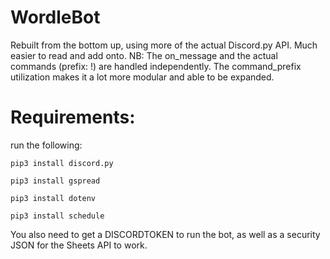 # WordleBot
Rebuilt from the bottom up, using more of the actual Discord.py API. Much easier to read and add onto. 
NB:
The on_message and the actual commands (prefix: !) are handled independently. The command_prefix utilization makes it a lot more modular and able to be expanded.

# Requirements:
run the following:

```pip3 install discord.py```

```pip3 install gspread``` 

```pip3 install dotenv``` 

```pip3 install schedule``` 

You also need to get a DISCORDTOKEN to run the bot, as well as a security JSON for the Sheets API to work.
